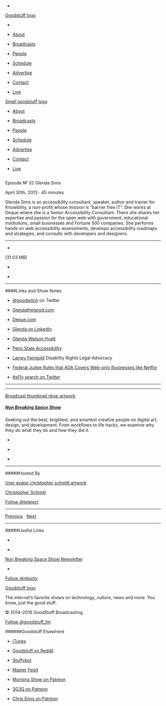 

-
[Goodstuff logo](http://www.goodstuff.fm/)[](/assets/goodstuff_logo-17c1fe6f378352de5d7345f76152130b.svg)

-


-  [About](/about)

-  [Broadcasts](/broadcasts)

-  [People](/people)

-  [Schedule](/schedule)

-  [Advertise](/advertise)

-  [Contact](/contact)

-  [Live](/live)


[Small goodstuff logo](http://www.goodstuff.fm/)[](/assets/small_goodstuff_logo-bf032e72b9ec41494f4d90905f1ad619.svg)


-  [About](/about)

-  [Broadcasts](/broadcasts)

-  [People](/people)

-  [Schedule](/schedule)

-  [Advertise](/advertise)

-  [Contact](/contact)

-  [Live](/live)


##
Episode № 32
Glenda Sims


April 30th, 2013
&middot;
45
minutes


Glenda Sims is an accessibility consultant, speaker, author and trainer for Knowbility, a non-profit whose mission is &ldquo;barrier free IT&rdquo;. She works at Deque where she is a Senior Accessibility Consultant. There she shares her expertise and passion for the open web with government, educational institutions, small businesses and Fortune 500 companies. She performs hands on web accessibility assessments, develops accessibility roadmaps and strategies, and consults with developers and designers.


------------------------------


-
[](http://podcasts-1.feedpress.co/10609/nbsp-32.mp3)(31.03 MB)

-
[](http://twitter.com/intent/tweet?text=Non%20Breaking%20Space%20Show%20%E2%84%96%2032%20on%20@goodstuff_fm%20-%20http://goodstuff.fm/nbsp/32)

-
[](http://www.facebook.com/sharer/sharer.php?u=http://goodstuff.fm/nbsp/32)


------------------------------


####Links and Show Notes

-  [@goodwitch](https://twitter.com/goodwitch) on Twitter

-  [Glendathegood.com](http://glendathegood.com)

-  [Deque.com](http://deque.com)

-  [Glenda on LinkedIn](http://www.linkedin.com/in/goodwitch)

-  [Glenda Watson Hyatt](http://www.doitmyselfblog.com)

-  [Penn State Accessibility](http://accessibility.psu.edu)

-  [Lainey Feingold](http://lflegal.com) Disability Rights Legal Advocacy

-  [Federal Judge Rules that ADA Covers Web-only Businesses like Netflix](http://lflegal.com/2012/06/netflix/)

-  [#a11y search on Twitter](https://twitter.com/search?q=a11y&src=typd)


------------------------------


------------------------------


[Broadcast thumbnail nbsp artwork](/nbsp)[](https://goodstuffs3.s3.amazonaws.com/uploads/broadcast/image/19/broadcast_thumbnail_nbsp_artwork.png)

##### [Non Breaking Space Show](/nbsp)


Seeking out the best, brightest, and smartest creative people on digital art, design, and development. From workflows to life hacks, we examine why they do what they do and how they did it.

-
[](http://itunes.apple.com/us/podcast/the-non-breaking-space-show/id507162981)

-
[](http://feeds.goodstuff.fm/nbsp)

-
[](mailto:chris@goodstuff.fm?cc=sponsorship%40goodstuff.fm&subject=%5BGoodStuff%20FM%5D%20Sponsorship%20Inquiry%20for%20Non%20Breaking%20Space%20Show)


------------------------------


#####Hosted By


[User avatar christopher schmitt artwork](/people/christopher-schmitt)[](https://goodstuffs3.s3.amazonaws.com/uploads/user/avatar/20/user_avatar_christopher-schmitt_artwork.png)

[Christopher Schmitt](/people/christopher-schmitt)


[Follow @teleject](https://twitter.com/teleject)


------------------------------


[Previous](/nbsp/31)
&middot;
[Next](/nbsp/33)


------------------------------


#####Useful Links

-
[](mailto:chris@goodstuff.fm?subject=%5BGoodstuff%20FM%5D%20Feedback%20for%20Non%20Breaking%20Space%20Show)

-
[Non Breaking Space Show Newsletter](http://www.goodstuff.fm/nbsp/newsletter)


-
[Follow @nbsptv](https://twitter.com/nbsptv)


[Goodstuff logo](http://www.goodstuff.fm/)[](/assets/goodstuff_logo-17c1fe6f378352de5d7345f76152130b.svg)


The internet’s favorite shows on technology, culture, news and more. You know, just the good stuff.


&copy; 2014&ndash;2016 GoodStuff Broadcasting.

[Follow @goodstuff_fm](https://twitter.com/goodstufffm)


######Goodstuff Elsewhere

-  [iTunes](https://itunes.apple.com/us/artist/goodstuff-fm/id843385597?mt=2)

-  [Goodstuff on Reddit](https://www.reddit.com/r/Goodstuff_fm/)

-  [Stuffybot](http://stuffybot.goodstuff.fm)

-  [Master Feed](/master/feed)

-  [Morning Show on Patreon](https://www.patreon.com/morningshow)

-  [3G3Q on Patreon](https://www.patreon.com/3g3q)

-  [Chris Enns on Patreon](https://www.patreon.com/ichris)
